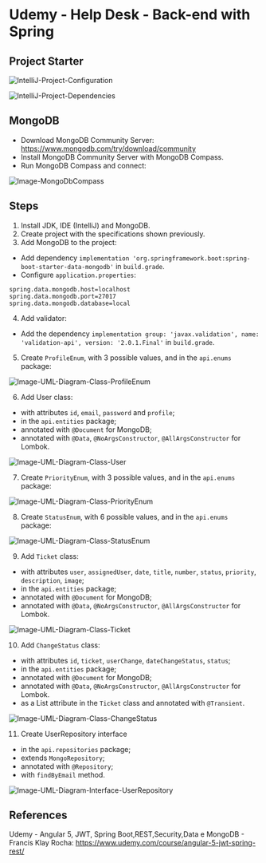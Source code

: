 # Udemy - Help Desk - Back-end with Spring

## Project Starter
![IntelliJ-Project-Configuration](imgs/IntelliJ-Spring-Initializr-1.jpg)

![IntelliJ-Project-Dependencies](imgs/IntelliJ-Spring-Initializr-2.jpg)


## MongoDB
- Download MongoDB Community Server: https://www.mongodb.com/try/download/community
- Install MongoDB Community Server with MongoDB Compass.
- Run MongoDB Compass and connect:

![Image-MongoDbCompass](imgs/MongoDbCompass.jpg)


## Steps
1. Install JDK, IDE (IntelliJ) and MongoDB.
2. Create project with the specifications shown previously.
3. Add MongoDB to the project:
- Add dependency `implementation 'org.springframework.boot:spring-boot-starter-data-mongodb'` in `build.grade`.
- Configure `application.properties`:
```properties
spring.data.mongodb.host=localhost
spring.data.mongodb.port=27017
spring.data.mongodb.database=local
```
4. Add validator:
- Add the dependency `implementation group: 'javax.validation', name: 'validation-api', version: '2.0.1.Final'` in `build.grade`.
5. Create `ProfileEnum`, with 3 possible values, and in the `api.enums` package:

![Image-UML-Diagram-Class-ProfileEnum](imgs/UML-Diagram-Class-ProfileEnum.jpg)

6. Add User class:
- with attributes `id`, `email`, `password` and `profile`;
- in the `api.entities` package;
- annotated with `@Document` for MongoDB;
- annotated with `@Data`, `@NoArgsConstructor`, `@AllArgsConstructor` for Lombok.

![Image-UML-Diagram-Class-User](imgs/UML-Diagram-Class-User.jpg)

7. Create `PriorityEnum`, with 3 possible values, and in the `api.enums` package:

![Image-UML-Diagram-Class-PriorityEnum](imgs/UML-Diagram-Class-PriorityEnum.jpg)

8. Create `StatusEnum`, with 6 possible values, and in the `api.enums` package:
   
![Image-UML-Diagram-Class-StatusEnum](imgs/UML-Diagram-Class-StatusEnum.jpg)

9. Add `Ticket` class:
- with attributes `user`, `assignedUser`, `date`, `title`, `number`, `status`, `priority`, `description`, `image`;
- in the `api.entities` package;
- annotated with `@Document` for MongoDB;
- annotated with `@Data`, `@NoArgsConstructor`, `@AllArgsConstructor` for Lombok.

![Image-UML-Diagram-Class-Ticket](imgs/UML-Diagram-Class-Ticket.jpg)

10. Add `ChangeStatus` class:
- with attributes `id`, `ticket`, `userChange`, `dateChangeStatus`, `status`;
- in the `api.entities` package;
- annotated with `@Document` for MongoDB;
- annotated with `@Data`, `@NoArgsConstructor`, `@AllArgsConstructor` for Lombok.
- as a List attribute in the `Ticket` class and annotated with `@Transient`.

![Image-UML-Diagram-Class-ChangeStatus](imgs/UML-Diagram-Class-ChangeStatus.jpg)

11. Create UserRepository interface
- in the `api.repositories` package;
- extends `MongoRepository`;
- annotated with `@Repository`;
- with `findByEmail` method.

![Image-UML-Diagram-Interface-UserRepository](imgs/UML-Diagram-Interface-UserRepository.jpg)


## References
Udemy - Angular 5, JWT, Spring Boot,REST,Security,Data e MongoDB - Francis Klay Rocha:
https://www.udemy.com/course/angular-5-jwt-spring-rest/